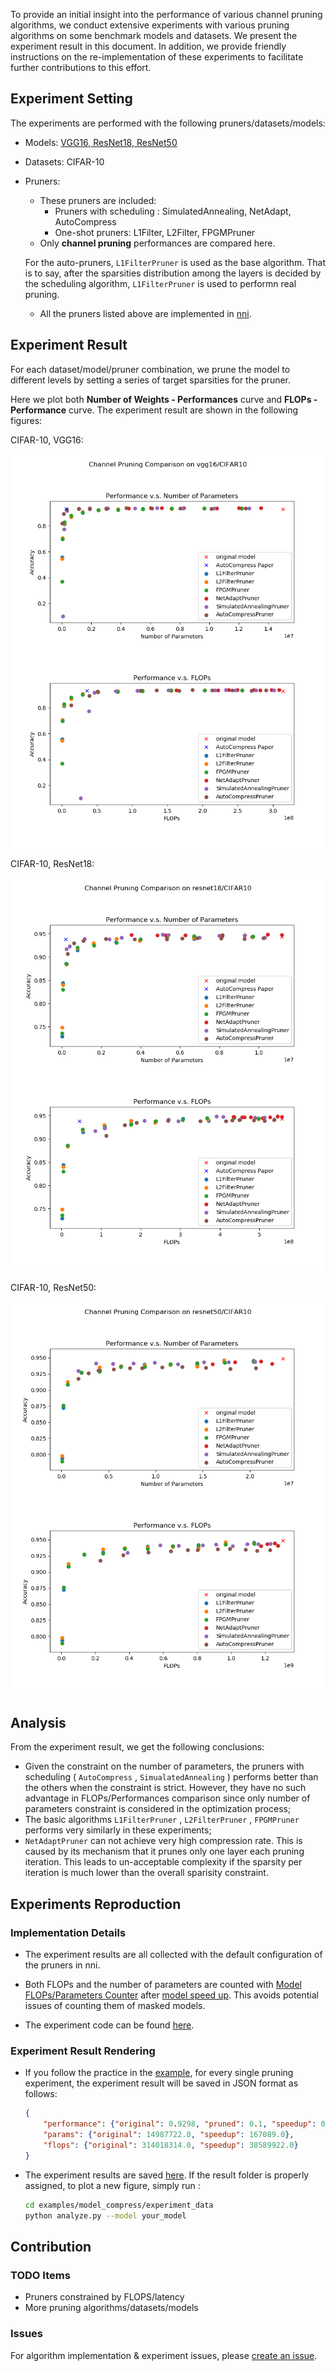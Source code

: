 To provide an initial insight into the performance of various channel pruning algorithms, 
we conduct extensive experiments with various pruning algorithms on some benchmark models and datasets.
We present the experiment result in this document.
In addition, we provide friendly instructions on the re-implementation of these experiments to facilitate further contributions to this effort.

## Experiment Setting

The experiments are performed with the following pruners/datasets/models:

* Models: [VGG16, ResNet18, ResNet50](https://github.com/microsoft/nni/tree/master/examples/model_compress/models/cifar10)

* Datasets: CIFAR-10

* Pruners: 
    - These pruners are included:
        - Pruners with scheduling : SimulatedAnnealing, NetAdapt, AutoCompress
        - One-shot pruners: L1Filter, L2Filter, FPGMPruner
    - Only **channel pruning** performances are compared here. 

    For the auto-pruners, `L1FilterPruner` is used as the base algorithm. That is to say, after the sparsities distribution among the layers is decided by the scheduling algorithm, `L1FilterPruner` is used to performn real pruning.

    - All the pruners listed above are implemented in [nni](https://github.com/microsoft/nni/tree/master/docs/en_US/Compressor/Overview.md).

## Experiment Result

For each dataset/model/pruner combination, we prune the model to different levels by setting a series of target sparsities for the pruner. 

Here we plot both **Number of Weights - Performances** curve and **FLOPs - Performance** curve. The experiment result are shown in the following figures:

CIFAR-10, VGG16:

![](../../../examples/model_compress/experiment_result/img/performance_comparison_vgg16.png)

CIFAR-10, ResNet18:

![](../../../examples/model_compress/experiment_result/img/performance_comparison_resnet18.png)

CIFAR-10, ResNet50:

![](../../../examples/model_compress/experiment_result/img/performance_comparison_resnet50.png)

## Analysis

From the experiment result, we get the following conclusions:

* Given the constraint on the number of parameters, the pruners with scheduling ( `AutoCompress` , `SimualatedAnnealing` ) performs better than the others when the constraint is strict. However, they have no such advantage in FLOPs/Performances comparison since only number of parameters constraint is considered in the optimization process; 
* The basic algorithms `L1FilterPruner` , `L2FilterPruner` , `FPGMPruner` performs very similarly in these experiments; 
* `NetAdaptPruner` can not achieve very high compression rate. This is caused by its mechanism that it prunes only one layer each pruning iteration. This leads to un-acceptable complexity if the sparsity per iteration is much lower than the overall sparisity constraint.

## Experiments Reproduction

### Implementation Details

* The experiment results are all collected with the default configuration of the pruners in nni.

* Both FLOPs and the number of parameters are counted with [Model FLOPs/Parameters Counter](https://github.com/microsoft/nni/blob/master/docs/en_US/Compressor/CompressionUtils.md#model-flopsparameters-counter) after [model speed up](https://github.com/microsoft/nni/blob/master/docs/en_US/Compressor/ModelSpeedup.md). This avoids potential issues of counting them of masked models.

* The experiment code can be found [here]( https://github.com/microsoft/nni/tree/master/examples/model_compress/auto_pruners_torch.py).

### Experiment Result Rendering

* If you follow the practice in the [example]( https://github.com/microsoft/nni/tree/master/examples/model_compress/auto_pruners_torch.py), for every single pruning experiment, the experiment result will be saved in JSON format as follows:
    ``` json
    {
        "performance": {"original": 0.9298, "pruned": 0.1, "speedup": 0.1, "finetuned": 0.7746}, 
        "params": {"original": 14987722.0, "speedup": 167089.0}, 
        "flops": {"original": 314018314.0, "speedup": 38589922.0}
    }
    ```

* The experiment results are saved [here](https://github.com/microsoft/nni/tree/master/examples/model_compress/experiment_data). If the result folder is properly assigned,  to plot a new figure, simply run :
    ``` bash
    cd examples/model_compress/experiment_data
    python analyze.py --model your_model
    ```

## Contribution

### TODO Items

* Pruners constrained by FLOPS/latency
* More pruning algorithms/datasets/models

### Issues
For algorithm implementation & experiment issues, please [create an issue](https://github.com/microsoft/nni/issues/new/).
